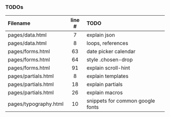### TODOs
| Filename | line # | TODO
|:------|:------:|:------
| pages/data.html | 7 | explain json
| pages/data.html | 8 | loops, references
| pages/forms.html | 63 | date picker calendar
| pages/forms.html | 64 | style .chosen-drop
| pages/forms.html | 91 | explain scroll-hint
| pages/partials.html | 8 | explain templates
| pages/partials.html | 18 | explain partials
| pages/partials.html | 26 | explain macros
| pages/typography.html | 10 | snippets for common google fonts